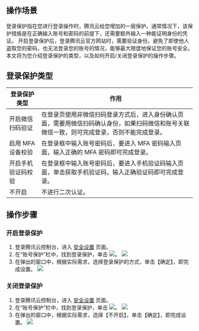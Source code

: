 ## 操作场景
登录保护指在您进行登录操作时，腾讯云给您增加的一层保护。通常情况下，该保护措施是在正确输入账号和密码的前提下，还需要额外输入一种能证明身份的凭证。
开启登录保护后，登录腾讯云官方网站时，需要验证身份。避免了即使他人盗取您的密码，也无法登录您的账号的情况，能够最大限度地保证您的账号安全。
本文将为您介绍登录保护的类型，以及如何开启/关闭登录保护的操作步骤。

## 登录保护类型

| 登录保护类型   | 作用                                       |
| -------- | ---------------------------------------- |
| 开启微信扫码验证 | 在登录页使用非微信扫码登录方式后，进入身份确认页面，需要用微信扫码确认身份，如果扫码微信和账号关联微信一致，则可完成登录，否则不能完成登录。 |
| 启用 MFA 设备校验  | 在登录框中输入账号密码后，要进入 MFA 密码输入页面，输入正确的 MFA 密码即可完成登录。 |
| 开启手机验证码校验   | 在登录框中输入账号密码后，要进入手机验证码输入页面，单击获取手机验证码，输入正确验证码即可完成登录。 |
| 不开启      | 不进行二次认证。                                  |


## 操作步骤

### 开启登录保护

1. 登录腾讯云控制台，进入 [安全设置](https://console.cloud.tencent.com/developer/security) 页面。
2. 在“账号保护”栏中，找到登录保护，单击 ![](https://main.qcloudimg.com/raw/ddb7d79be334083e94f5487471817771.png)。
![](https://main.qcloudimg.com/raw/a31d68d22a95bd5027390e88fee31f31.png)
3. 在弹出的窗口中，根据实际需求，选择登录保护的方式，单击【确定】，即完成设置。
![](https://main.qcloudimg.com/raw/358418d110c4715a60dfccb838a5227d.png)


### 关闭登录保护

1. 登录腾讯云控制台，进入 [安全设置](https://console.cloud.tencent.com/developer/security) 页面。
2. 在“账号保护”栏中，找到登录保护，单击 ![](https://main.qcloudimg.com/raw/ddb7d79be334083e94f5487471817771.png)。
![](https://main.qcloudimg.com/raw/18c6616f9d7f5c72dc47048dabaeda76.png)
3. 在弹出的窗口中，根据实际需求，选择【不开启】，单击【确定】，即完成设置。
![](https://main.qcloudimg.com/raw/f209609956c332250e82081185799c6f.png)
